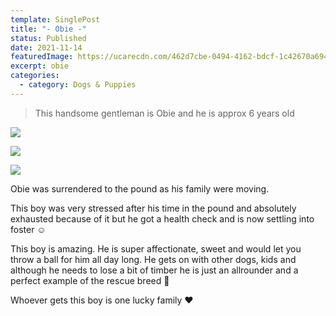 ```yaml
---
template: SinglePost
title: "- Obie -"
status: Published
date: 2021-11-14
featuredImage: https://ucarecdn.com/462d7cbe-0494-4162-bdcf-1c42670a6949/-/crop/499x285/48,86/-/preview/
excerpt: obie
categories:
  - category: Dogs & Puppies
---
```

> This handsome gentleman is Obie and he is approx 6 years old

![](https://ucarecdn.com/29322846-4807-43e9-a490-5c5095808843/)

![](https://ucarecdn.com/728f03f8-d845-4a0b-b4b5-f44af344ac98/)

![](https://ucarecdn.com/359080a7-5985-4b03-979b-9534fd3007f9/)

Obie was surrendered to the pound as his family were moving.

This boy was very stressed after his time in the pound and absolutely exhausted because of it but he got a health check and is now settling into foster ☺️

This boy is amazing. He is super affectionate, sweet and would let you throw a ball for him all day long. He gets on with other dogs, kids and although he needs to lose a bit of timber he is just an allrounder and a perfect example of the rescue breed 🐶

Whoever gets this boy is one lucky family ❤️